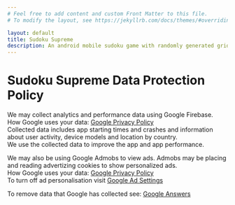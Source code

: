```yaml
---
# Feel free to add content and custom Front Matter to this file.
# To modify the layout, see https://jekyllrb.com/docs/themes/#overriding-theme-defaults

layout: default
title: Sudoku Supreme
description: An android mobile sudoku game with randomly generated grids
---
```


# Sudoku Supreme Data Protection Policy

<p markdown="1">
We may collect analytics and performance data using Google Firebase.<br>
How Google uses your data: <a href="http://www.google.com/policies/privacy/partners/" target="_blank">Google Privacy Policy</a><br>
Collected data includes app starting times and crashes and information about user activity, device models and location by country.<br>
We use the collected data to improve the app and app performance.
</p>

<p markdown="1">
We may also be using Google Admobs to view ads. Admobs may be placing and reading advertizing 
cookies to show personalized ads.<br>
How Google uses your data: <a href="http://www.google.com/policies/privacy/partners/" target="_blank">Google Privacy Policy</a><br> 
To turn off ad personalisation visit <a href="https://adssettings.google.com/" target="_blank">Google Ad Settings</a>
</p>

<p markdown="1">
To remove data that Google has collected see: <a href="https://support.google.com/accounts/answer/7660719?hl=en" target="_blank">Google Answers</a>
</p>
